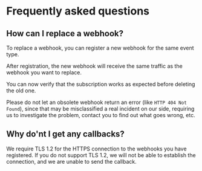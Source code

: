 <!-- START_METADATA
---
title: Webhooks API Frequently Asked Questions
sidebar_label: FAQ
sidebar_position: 4
pagination_next: null
pagination_prev: null
---
END_METADATA -->

# Frequently asked questions

## How can I replace a webhook?

To replace a webhook, you can register a new webhook for the same event type.

After registration, the new webhook will receive the same traffic as the webhook
you want to replace.

You can now verify that the subscription works as expected before deleting the
old one.

Please do not let an obsolete webhook return an error (like `HTTP 404 Not Found`),
since that may be misclassified a real incident on our side, requiring us to
investigate the problem, contact you to find out what goes wrong, etc.

## Why do'nt I get any callbacks?

We require TLS 1.2 for the HTTPS connection to the webhooks you have registered.
If you do not support TLS 1.2, we will not be able to establish the connection,
and we are unable to send the callback.

